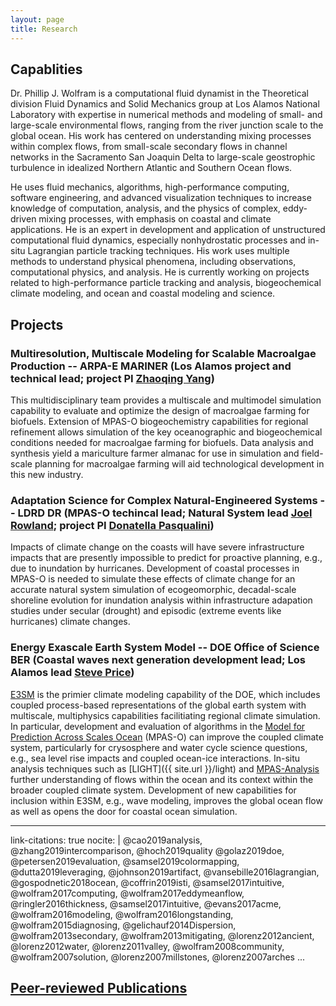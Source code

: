 ```yaml
---
layout: page
title: Research
---
```


## Capablities

Dr. Phillip J. Wolfram is a computational fluid dynamist in the Theoretical
division Fluid Dynamics and Solid Mechanics group at Los Alamos National
Laboratory with expertise in numerical methods and modeling of small- and
large-scale environmental flows, ranging from the river junction scale to the
global ocean. His work has centered on understanding mixing processes within
complex flows, from small-scale secondary flows in channel networks in the
Sacramento San Joaquin Delta to large-scale  geostrophic turbulence in idealized Northern
Atlantic and Southern Ocean flows.

He uses fluid mechanics, algorithms,
high-performance computing, software engineering, and advanced visualization
techniques to increase knowledge of computation, analysis, and the physics of
complex, eddy-driven mixing processes, with emphasis on coastal and climate
applications. He is an expert in development and application of unstructured
computational fluid dynamics, especially nonhydrostatic processes and in-situ
Lagrangian particle tracking techniques.  His work uses multiple methods to
understand physical phenomena, including observations, computational physics,
and analysis. He is currently working on projects related to high-performance
particle tracking and analysis, biogeochemical climate modeling, and ocean and
coastal modeling and science.

## Projects

### Multiresolution, Multiscale Modeling for Scalable Macroalgae Production -- ARPA-E MARINER (Los Alamos project and technical lead; project PI [Zhaoqing Yang](https://marine.pnnl.gov/staff/staff_info.asp?staff_num=971))

This multidisciplinary team provides a multiscale and multimodel simulation
capability to evaluate and optimize the design of macroalgae farming for
biofuels.
Extension of MPAS-O biogeochemistry capabilities for regional refinement allows
simulation of the key oceanographic and biogeochemical conditions needed for
macroalgae farming for biofuels.
Data analysis and synthesis yield a mariculture farmer almanac for use in simulation
and field-scale planning for macroalgae farming will aid technological
development in this new industry.

### Adaptation Science for Complex Natural-Engineered Systems -- LDRD DR (MPAS-O techincal lead; Natural System lead [Joel Rowland](http://www.lanl.gov/expertise/profiles/view/joel-rowland); project PI [Donatella Pasqualini](http://public.lanl.gov/dp/Home.html))

Impacts of climate change on the coasts will have severe infrastructure impacts
that are presently impossible to predict for proactive planning, e.g., due to
inundation by hurricanes.  Development of coastal processes in MPAS-O is needed
to simulate these effects of climate change for an accurate natural system
simulation of ecogeomorphic, decadal-scale shoreline evolution for inundation
analysis within infrastructure adapation studies under secular (drought) and
episodic (extreme events like hurricanes) climate changes.

### Energy Exascale Earth System Model -- DOE Office of Science BER (Coastal waves next generation development lead; Los Alamos lead [Steve Price](http://public.lanl.gov/sprice/))

[E3SM](https://climatemodeling.science.energy.gov/projects/energy-exascale-earth-system-model)
is the primier climate modeling capability of the DOE, which includes coupled
process-based representations of the global earth system with multiscale,
multiphysics capabilities facilitiating regional climate simulation.  In
particular, development and evaluation of algorithms in the [Model for
Prediction Across Scales Ocean](https://mpas-dev.github.io/ocean/ocean.html)
(MPAS-O) can improve the coupled climate system, particularly for crysosphere
and water cycle science questions, e.g., sea level rise impacts and coupled
ocean-ice interactions.  In-situ analysis techniques such as [LIGHT]({{
site.url }}/light) and
[MPAS-Analysis](https://github.com/MPAS-Dev/MPAS-Analysis/) further
understanding of flows within the ocean and its context within the broader
coupled climate system.  Development of new capabilities for inclusion
within E3SM, e.g., wave modeling, improves the global ocean flow as well as
opens the door for coastal ocean simulation.

---
link-citations: true
nocite: |
  @cao2019analysis, @zhang2019intercomparison, @hoch2019quality
  @golaz2019doe, @petersen2019evaluation, @samsel2019colormapping, @dutta2019leveraging, @johnson2019artifact,
  @vansebille2016lagrangian, @gospodnetic2018ocean, @coffrin2019isti,
  @samsel2017intuitive,
  @wolfram2017computing, @wolfram2017eddymeanflow, @ringler2016thickness, @samsel2017intuitive,
  @evans2017acme,
  @wolfram2016modeling, @wolfram2016longstanding,
  @wolfram2015diagnosing,
  @gelichauf2014Dispersion,
  @wolfram2013secondary,
  @wolfram2013mitigating,
  @lorenz2012ancient,
  @lorenz2012water,
  @lorenz2011valley,
  @wolfram2008community,
  @wolfram2007solution,
  @lorenz2007millstones,
  @lorenz2007arches
...

## [Peer-reviewed Publications](https://scholar.google.com/citations?user=LbNn4wIAAAAJ&hl=en)
